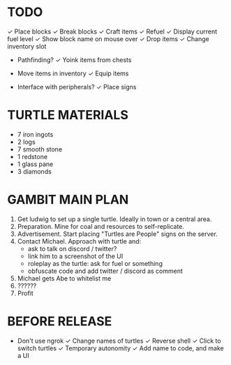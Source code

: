 # TODO

✓ Place blocks
✓ Break blocks
✓ Craft items
✓ Refuel
✓ Display current fuel level
✓ Show block name on mouse over
✓ Drop items
✓ Change inventory slot
- Pathfinding?
✓ Yoink items from chests
* Move items in inventory
✓ Equip items
- Interface with peripherals?
✓ Place signs

# TURTLE MATERIALS
- 7 iron ingots
- 2 logs
- 7 smooth stone
- 1 redstone
- 1 glass pane
- 3 diamonds

# GAMBIT MAIN PLAN

1. Get ludwig to set up a single turtle. Ideally in town or a central area.
2. Preparation. Mine for coal and resources to self-replicate.
3. Advertisement. Start placing "Turtles are People" signs on the server.
4. Contact Michael. Approach with turtle and:
	- ask to talk on discord / twitter?
	- link him to a screenshot of the UI
	- roleplay as the turtle: ask for fuel or something
	- obfuscate code and add twitter / discord as comment
5. Michael gets Abe to whitelist me
6. ??????
7. Profit

# BEFORE RELEASE
- Don't use ngrok
✓ Change names of turtles
✓ Reverse shell
✓ Click to switch turtles
✓ Temporary autonomity
✓ Add name to code, and make a UI